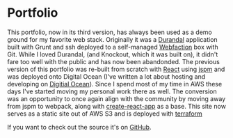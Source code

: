 # Portfolio

This portfolio, now in its third version, has always been used as a demo ground for my favorite web stack. Originally it was a [Durandal](http://durandaljs.com/) application built with Grunt and ssh deployed to a self-managed [Webfaction](https://www.webfaction.com/) box with Git. While I loved Durandal, (and Knockout, which it was built on), it didn't fare too well with the public and has now been abandonded. The previous version of this portfolio was re-built from scratch with [React](https://facebook.github.io/react/) using [jspm](http://jspm.io/) and was deployed onto Digital Ocean (I've written a lot about hosting and developing on [Digitial Ocean](https://blog.tyrsius.com/digital-ocean-for-beginners/)). Since I spend most of my time in AWS these days I've started moving my personal work there as well. The conversion was an opportunity to once again align with the community by moving away from jspm to webpack, along with [create-react-app](https://github.com/facebookincubator/create-react-app) as a base. This site now serves as a static site out of AWS S3 and is deployed with [terraform](https://www.terraform.io/)

If you want to check out the source it's on [GitHub](https://github.com/tyrsius/portfolio).
